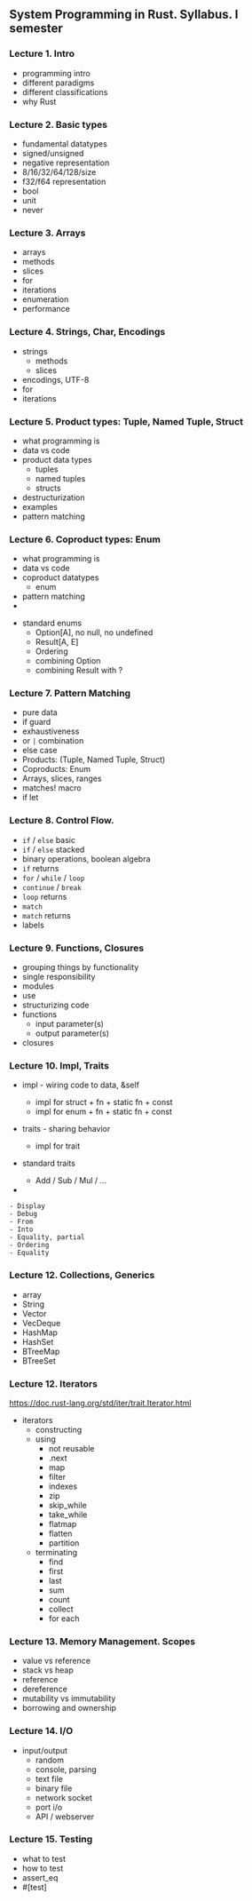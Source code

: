 ## System Programming in Rust. Syllabus. I semester

### Lecture 1. Intro

- programming intro
- different paradigms
- different classifications
- why Rust

### Lecture 2. Basic types

- fundamental datatypes
- signed/unsigned
- negative representation
- 8/16/32/64/128/size
- f32/f64 representation
- bool
- unit
- never

### Lecture 3. Arrays

- arrays
- methods
- slices
- for
- iterations
- enumeration
- performance

### Lecture 4. Strings, Char, Encodings

- strings
    - methods
    - slices
- encodings, UTF-8
- for
- iterations

### Lecture 5. Product types: Tuple, Named Tuple, Struct

- what programming is
- data vs code
- product data types
    - tuples
    - named tuples
    - structs
- destructurization
- examples
- pattern matching

### Lecture 6. Coproduct types: Enum

- what programming is
- data vs code
- coproduct datatypes
    - enum
- pattern matching
-

[//]: # (TODO: Standard enums with examples)

- standard enums
    - Option[A], no null, no undefined
    - Result[A, E]
    - Ordering
    - combining Option
    - combining Result with ?

### Lecture 7. Pattern Matching

- pure data
- if guard
- exhaustiveness
- or `|` combination
- else case
- Products: (Tuple, Named Tuple, Struct)
- Coproducts: Enum
- Arrays, slices, ranges
- matches! macro
- if let

### Lecture 8. Control Flow.

- `if` / `else` basic
- `if` / `else` stacked
- binary operations, boolean algebra
- `if` returns
- `for` / `while` / `loop`
- `continue` / `break`
- `loop` returns
- `match`
- `match` returns
- labels

### Lecture 9. Functions, Closures

- grouping things by functionality
- single responsibility
- modules
- use
- structurizing code
- functions
    - input parameter(s)
    - output parameter(s)
- closures

### Lecture 10. Impl, Traits

- impl - wiring code to data, &self
    - impl for struct + fn + static fn + const
    - impl for enum + fn + static fn + const
- traits - sharing behavior
    - impl for trait
- standard traits
    - Add / Sub / Mul / ...

-

[//]: # (TODO: Standard traits with examples)

    - Display
    - Debug
    - From
    - Into
    - Equality, partial
    - Ordering
    - Equality

### Lecture 12. Collections, Generics

- array
- String
- Vector
- VecDeque
- HashMap
- HashSet
- BTreeMap
- BTreeSet

### Lecture 12. Iterators

https://doc.rust-lang.org/std/iter/trait.Iterator.html

- iterators
    - constructing
    - using
        - not reusable
        - .next
        - map
        - filter
        - indexes
        - zip
        - skip_while
        - take_while
        - flatmap
        - flatten
        - partition
    - terminating
        - find
        - first
        - last
        - sum
        - count
        - collect
        - for each

### Lecture 13. Memory Management. Scopes

- value vs reference
- stack vs heap
- reference
- dereference
- mutability vs immutability
- borrowing and ownership

### Lecture 14. I/O

- input/output
    - random
    - console, parsing
    - text file
    - binary file
    - network socket
    - port i/o
    - API / webserver

### Lecture 15. Testing

- what to test
- how to test
- assert_eq
- #[test]
